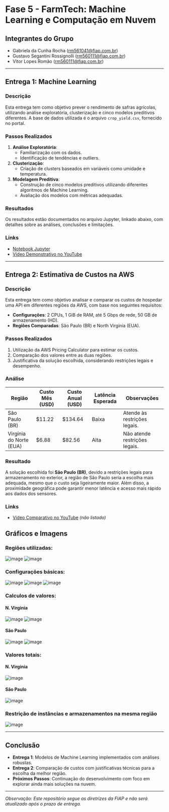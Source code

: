 # Fase 5 - FarmTech: Machine Learning e Computação em Nuvem

## Integrantes do Grupo
- Gabriela da Cunha Rocha (rm561041@fiap.com.br)
- Gustavo Segantini Rossignolli (rm560111@fiap.com.br)
- Vitor Lopes Romão (rm560111@fiap.com.br)

---

## Entrega 1: Machine Learning
### Descrição
Esta entrega tem como objetivo prever o rendimento de safras agrícolas, utilizando análise exploratória, clusterização e cinco modelos preditivos diferentes. A base de dados utilizada é o arquivo `crop_yield.csv`, fornecido no portal.

### Passos Realizados
1. **Análise Exploratória**:
   - Familiarização com os dados.
   - Identificação de tendências e outliers.
2. **Clusterização**:
   - Criação de clusters baseados em variáveis como umidade e temperatura.
3. **Modelagem Preditiva**:
   - Construção de cinco modelos preditivos utilizando diferentes algoritmos de Machine Learning.
   - Avaliação dos modelos com métricas adequadas.

### Resultados
Os resultados estão documentados no arquivo Jupyter, linkado abaixo, com detalhes sobre as análises, conclusões e limitações.

### Links
- [Notebook Jupyter](https://colab.research.google.com/drive/19YQVc9eTvf0jlMb7ogKbcB1vXHU8ReHN?usp=sharing) 
- [Vídeo Demonstrativo no YouTube](https://www.youtube.com/watch?v=x6MZ3CZdJxc)

---

## Entrega 2: Estimativa de Custos na AWS
### Descrição
Esta entrega tem como objetivo analisar e comparar os custos de hospedar uma API em diferentes regiões da AWS, com base nos seguintes requisitos:
- **Configurações**: 2 CPUs, 1 GiB de RAM, até 5 Gbps de rede, 50 GB de armazenamento (HD).
- **Regiões Comparadas**: São Paulo (BR) e North Virgínia (EUA).

### Passos Realizados
1. Utilização da AWS Pricing Calculator para estimar os custos.
2. Comparação dos valores entre as duas regiões.
3. Justificativa da solução escolhida, considerando restrições legais e desempenho.

### Análise
| Região                  | Custo Mês (USD)  | Custo Anual (USD)  | Latência Esperada | Observações                       |
|-------------------------|------------------|--------------------|-------------------|-----------------------------------|
| São Paulo (BR)          | $11.22           | $134.64            | Baixa             | Atende às restrições legais.      |
| Virgínia do Norte (EUA) | $6.88            | $82.56             | Alta              | Não atende restrições legais.     |

### Resultado
A solução escolhida foi **São Paulo (BR)**, devido a restrições legais para armazenamento no exterior, a região de São Paulo seria a escolha mais adequada, mesmo que o custo seja ligeiramente maior. Além disso, a proximidade geográfica pode garantir menor latência e acesso mais rápido aos dados dos sensores.

### Links
- [Vídeo Comparativo no YouTube](https://youtu.be/orOHmphvsqI) *(não listado)*

## Gráficos e Imagens
### Regiões utilizadas:
![image](https://github.com/user-attachments/assets/73922834-4782-4d9d-9fb7-990509dec722)
![image](https://github.com/user-attachments/assets/db18a01a-2ca0-4b16-b726-99d0b67859b9)

### Configurações básicas:
![image](https://github.com/user-attachments/assets/11391925-f975-4b10-ad77-b1ea8e517ec3)
![image](https://github.com/user-attachments/assets/5fc87c35-0dc4-4fda-976b-33d035e58b8d)
![image](https://github.com/user-attachments/assets/4832caa1-48fe-4909-848c-e524fb370410)

### Calculos de valores:
#### N. Virginia
![image](https://github.com/user-attachments/assets/a873ae98-02c1-46f6-8631-9c7b3b75bc1c)
![image](https://github.com/user-attachments/assets/1720d2b9-4eea-46d7-af94-cd98043788f7)

#### São Paulo
![image](https://github.com/user-attachments/assets/1e229118-6687-4ac7-a872-da35aea6d526)
![image](https://github.com/user-attachments/assets/8ff448f1-128a-4d05-9cf4-c67194b08c6c)

### Valores totais:
#### N. Virginia
![image](https://github.com/user-attachments/assets/6149f136-a1d4-4f20-8051-5ca0ab8664c0)
#### São Paulo
![image](https://github.com/user-attachments/assets/5feb1c3a-ad49-4e70-9b03-fbbd52b4e2df)

### Restrição de instâncias e armazenamentos na mesma região
![image](https://github.com/user-attachments/assets/93b65166-eea2-4fe6-9921-f2a259cb200e)

---

## Conclusão
- **Entrega 1**: Modelos de Machine Learning implementados com análises robustas.
- **Entrega 2**: Comparação de custos com justificativas técnicas para a escolha da melhor região.
- **Próximos Passos**: Continuação do desenvolvimento com foco em explorar ainda mais soluções na nuvem.

---

*Observação: Este repositório segue as diretrizes da FIAP e não será atualizado após o prazo de entrega.*
